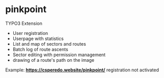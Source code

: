 # pinkpoint

TYPO3 Extension
- User registration
- Userpage with statistics
- List and map of sectors and routes
- Batch log of route ascents
- Sector editing with permission management
- drawing of a route's path on the image

Example:
**https://csperedo.website/pinkpoint/**
registration not activated
